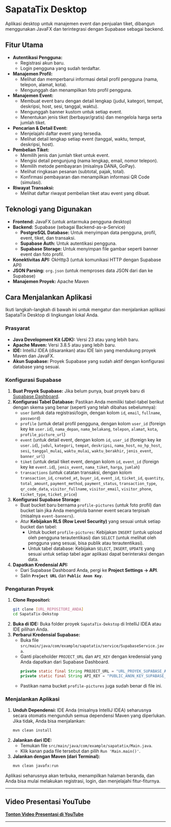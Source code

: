 # SapataTix Desktop

Aplikasi desktop untuk manajemen event dan penjualan tiket, dibangun menggunakan JavaFX dan terintegrasi dengan Supabase sebagai backend.

## Fitur Utama

* **Autentikasi Pengguna:**
    * Registrasi akun baru.
    * Login pengguna yang sudah terdaftar.
* **Manajemen Profil:**
    * Melihat dan memperbarui informasi detail profil pengguna (nama, telepon, alamat, kota).
    * Mengunggah dan menampilkan foto profil pengguna.
* **Manajemen Event:**
    * Membuat event baru dengan detail lengkap (judul, kategori, tempat, deskripsi, host, sesi, tanggal, waktu).
    * Mengunggah banner kustom untuk setiap event.
    * Menentukan jenis tiket (berbayar/gratis) dan mengelola harga serta jumlah tiket.
* **Pencarian & Detail Event:**
    * Menjelajahi daftar event yang tersedia.
    * Melihat detail lengkap setiap event (tanggal, waktu, tempat, deskripsi, host).
* **Pembelian Tiket:**
    * Memilih jenis dan jumlah tiket untuk event.
    * Mengisi detail pengunjung (nama lengkap, email, nomor telepon).
    * Memilih metode pembayaran (misalnya DANA, GoPay).
    * Melihat ringkasan pesanan (subtotal, pajak, total).
    * Konfirmasi pembayaran dan menampilkan informasi QR Code (simulasi).
* **Riwayat Transaksi:**
    * Melihat daftar riwayat pembelian tiket atau event yang dibuat.

## Teknologi yang Digunakan

* **Frontend:** JavaFX (untuk antarmuka pengguna desktop)
* **Backend:** Supabase (sebagai Backend-as-a-Service)
    * **PostgreSQL Database:** Untuk menyimpan data pengguna, profil, event, tiket, dan transaksi.
    * **Supabase Auth:** Untuk autentikasi pengguna.
    * **Supabase Storage:** Untuk menyimpan file gambar seperti banner event dan foto profil.
* **Konektivitas API:** OkHttp3 (untuk komunikasi HTTP dengan Supabase API)
* **JSON Parsing:** `org.json` (untuk memproses data JSON dari dan ke Supabase)
* **Manajemen Proyek:** Apache Maven

## Cara Menjalankan Aplikasi

Ikuti langkah-langkah di bawah ini untuk mengatur dan menjalankan aplikasi SapataTix Desktop di lingkungan lokal Anda.

### Prasyarat

* **Java Development Kit (JDK):** Versi 23 atau yang lebih baru.
* **Apache Maven:** Versi 3.8.5 atau yang lebih baru.
* **IDE:** IntelliJ IDEA (disarankan) atau IDE lain yang mendukung proyek Maven dan JavaFX.
* **Akun Supabase:** Proyek Supabase yang sudah aktif dengan konfigurasi database yang sesuai.

### Konfigurasi Supabase

1.  **Buat Proyek Supabase:** Jika belum punya, buat proyek baru di [Supabase Dashboard](https://supabase.com/dashboard).
2.  **Konfigurasi Tabel Database:** Pastikan Anda memiliki tabel-tabel berikut dengan skema yang benar (seperti yang telah dibahas sebelumnya):
    * `user` (untuk data registrasi/login, dengan kolom `id`, `email`, `fullname`, `password`)
    * `profile` (untuk detail profil pengguna, dengan kolom `user_id` (foreign key ke `user.id`), `nama_depan`, `nama_belakang`, `telepon`, `alamat`, `kota`, `profile_picture_url`)
    * `event` (untuk detail event, dengan kolom `id`, `user_id` (foreign key ke `user.id`), `judul`, `kategori`, `tempat`, `deskripsi`, `nama_host`, `no_hp_host`, `sesi`, `tanggal_mulai`, `waktu_mulai`, `waktu_berakhir`, `jenis_event`, `banner_url`)
    * `tiket` (untuk detail tiket event, dengan kolom `id`, `event_id` (foreign key ke `event.id`), `jenis_event`, `nama_tiket`, `harga`, `jumlah`)
    * `transactions` (untuk catatan transaksi, dengan kolom `transaction_id`, `created_at`, `buyer_id`, `event_id`, `ticket_id`, `quantity`, `total_amount`, `payment_method`, `payment_status`, `transaction_type`, `qr_code_data`, `visitor_fullname`, `visitor_email`, `visitor_phone`, `ticket_type`, `ticket_price`)
3.  **Konfigurasi Supabase Storage:**
    * Buat bucket baru bernama `profile-pictures` (untuk foto profil) dan bucket lain jika Anda mengelola banner event secara terpisah (misalnya `event-banners`).
    * Atur **Kebijakan RLS (Row Level Security)** yang sesuai untuk setiap bucket dan tabel:
        * Untuk bucket `profile-pictures`: Kebijakan `INSERT` (untuk upload oleh pengguna terautentikasi) dan `SELECT` (untuk melihat oleh pengguna yang sesuai, bisa publik atau terautentikasi).
        * Untuk tabel database: Kebijakan `SELECT`, `INSERT`, `UPDATE` yang sesuai untuk setiap tabel agar aplikasi dapat berinteraksi dengan data.
4.  **Dapatkan Kredensial API:**
    * Dari Supabase Dashboard Anda, pergi ke **Project Settings -> API**.
    * Salin **`Project URL`** dan **`Public Anon Key`**.

### Pengaturan Proyek

1.  **Clone Repositori:**
    ```bash
    git clone [URL_REPOSITORI_ANDA]
    cd SapataTix-Dekstop
    ```
2.  **Buka di IDE:** Buka folder proyek `SapataTix-Dekstop` di IntelliJ IDEA atau IDE pilihan Anda.
3.  **Perbarui Kredensial Supabase:**
    * Buka file `src/main/java/com/example/sapatatix/service/SupabaseService.java`.
    * Ganti placeholder `PROJECT_URL` dan `API_KEY` dengan kredensial yang Anda dapatkan dari Supabase Dashboard.
        ```java
        private static final String PROJECT_URL = "URL_PROYEK_SUPABASE_ANDA";
        private static final String API_KEY = "PUBLIC_ANON_KEY_SUPABASE_ANDA";
        ```
    * Pastikan nama bucket `profile-pictures` juga sudah benar di file ini.

### Menjalankan Aplikasi

1.  **Unduh Dependensi:** IDE Anda (misalnya IntelliJ IDEA) seharusnya secara otomatis mengunduh semua dependensi Maven yang diperlukan. Jika tidak, Anda bisa menjalankan:
    ```bash
    mvn clean install
    ```
2.  **Jalankan dari IDE:**
    * Temukan file `src/main/java/com/example/sapatatix/Main.java`.
    * Klik kanan pada file tersebut dan pilih `Run 'Main.main()'`.
3.  **Jalankan dengan Maven (dari Terminal):**
    ```bash
    mvn clean javafx:run
    ```

Aplikasi seharusnya akan terbuka, menampilkan halaman beranda, dan Anda bisa mulai melakukan registrasi, login, dan menjelajahi fitur-fiturnya.

---

## Video Presentasi YouTube

**[Tonton Video Presentasi di YouTube](https://youtu.be/cxYkvqAKkbo)**

---
